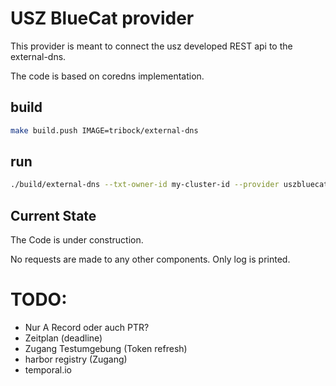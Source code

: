 # USZ BlueCat provider

This provider is meant to connect the usz developed REST api to the external-dns.

The code is based on coredns implementation.

## build

```bash
make build.push IMAGE=tribock/external-dns
```

## run

```bash
./build/external-dns --txt-owner-id my-cluster-id --provider uszbluecat --source service --once --dry-run --log-level debug
```


## Current State

The Code is under construction.

No requests are made to any other components.
Only log is printed.

# TODO:

- Nur A Record oder auch PTR?
- Zeitplan (deadline)
- Zugang Testumgebung (Token refresh)
- harbor registry (Zugang)
- temporal.io